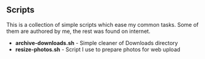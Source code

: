 ## Scripts ##
This is a collection of simple scripts which ease my common tasks.
Some of them are authored by me, the rest was found on internet.

+ **archive-downloads.sh** - Simple cleaner of Downloads directory
+ **resize-photos.sh** - Script I use to prepare photos for web upload
